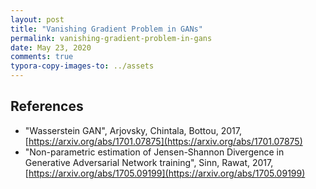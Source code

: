 ```yaml
---
layout: post
title: "Vanishing Gradient Problem in GANs"
permalink: vanishing-gradient-problem-in-gans
date: May 23, 2020
comments: true
typora-copy-images-to: ../assets
---
```


## References

* "Wasserstein GAN", Arjovsky, Chintala, Bottou, 2017, [https://arxiv.org/abs/1701.07875](https://arxiv.org/abs/1701.07875)
* "Non-parametric estimation of Jensen-Shannon Divergence in Generative Adversarial Network training", Sinn, Rawat, 2017, [https://arxiv.org/abs/1705.09199](https://arxiv.org/abs/1705.09199)